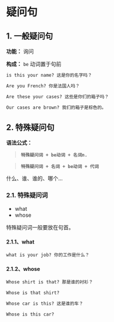 # 疑问句

## 1. 一般疑问句

**功能：** 询问

**构成：** `be` 动词置于句前

```txt
is this your name? 这是你的名字吗？

Are you French? 你是法国人吗？

Are these your cases? 这些是你们的箱子吗？

Our cases are brown? 我们的箱子是棕色的。
```

## 2. 特殊疑问句

**语法公式：**

> **`特殊疑问词 + be动词 + 名词n.`**

> **`特殊疑问词 + 名词 + be动词 + 代词`**

什么、谁、谁的、哪个...

### 2.1. 特殊疑问词

- what
- whose

特殊疑问词一般要放在句首。

#### 2.1.1、what

```txt
what is your job? 你的工作是什么？
```

#### 2.1.2、whose

```txt
Whose shirt is that? 那是谁的衬衫？

Whose is that shirt?

Whose car is this? 这是谁的车？

Whose is this car?
```
















